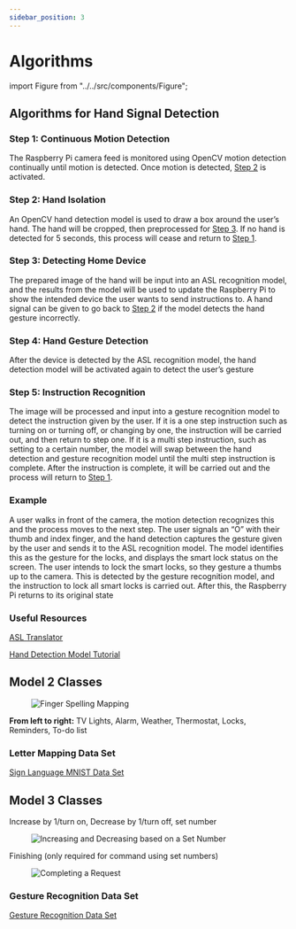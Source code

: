 ```yaml
---
sidebar_position: 3
---
```


# Algorithms

import Figure from "../../src/components/Figure";

## Algorithms for Hand Signal Detection

### Step 1: Continuous Motion Detection

The Raspberry Pi camera feed is monitored using OpenCV motion detection continually until motion is detected. Once motion is detected, [Step 2](#step-2-hand-isolation) is activated.

### Step 2: Hand Isolation

An OpenCV hand detection model is used to draw a box around the user’s hand. The hand will be cropped, then preprocessed for [Step 3](#step-3-device-choice). If no hand is detected for 5 seconds, this process will cease and return to [Step 1](#step-1-continuous-motion-detection).

### Step 3: Detecting Home Device

The prepared image of the hand will be input into an ASL recognition model, and the results from the model will be used to update the Raspberry Pi to show the intended device the user wants to send instructions to. A hand signal can be given to go back to [Step 2](#step-2-hand-isolation) if the model detects the hand gesture incorrectly.

### Step 4: Hand Gesture Detection

After the device is detected by the ASL recognition model, the hand detection model will be activated again to detect the user’s gesture

### Step 5: Instruction Recognition

The image will be processed and input into a gesture recognition model to detect the instruction given by the user. If it is a one step instruction such as turning on or turning off, or changing by one, the instruction will be carried out, and then return to step one. If it is a multi step instruction, such as setting to a certain number, the model will swap between the hand detection and gesture recognition model until the multi step instruction is complete. After the instruction is complete, it will be carried out and the process will return to [Step 1](#step-1-continuous-motion-detection).

### Example

A user walks in front of the camera, the motion detection recognizes this and the process moves to the next step. The user signals an “O” with their thumb and index finger, and the hand detection captures the gesture given by the user and sends it to the ASL recognition model. The model identifies this as the gesture for the locks, and displays the smart lock status on the screen. The user intends to lock the smart locks, so they gesture a thumbs up to the camera. This is detected by the gesture recognition model, and the instruction to lock all smart locks is carried out. After this, the Raspberry Pi returns to its original state

### Useful Resources

[ASL Translator](https://wecapable.com/tools/text-to-sign-language-converter/)

[Hand Detection Model Tutorial](https://www.analyticsvidhya.com/blog/2021/07/building-a-hand-tracking-system-using-opencv/)

## Model 2 Classes

<Figure caption={"Figure 1. Letter Mappings for Various Devices"}>

![Finger Spelling Mapping](https://github.com/Capstone-Projects-2024-Spring/project-intelligest-smart-home/assets/82054873/b226a9ce-bfd9-44b6-8158-1ce8d33e8e27)

</Figure>

**From left to right:**
TV Lights, Alarm, Weather, Thermostat, Locks, Reminders, To-do list

### Letter Mapping Data Set

[Sign Language MNIST Data Set](https://www.kaggle.com/datasets/datamunge/sign-language-mnist)

## Model 3 Classes

Increase by 1/turn on, Decrease by 1/turn off, set number

<Figure caption={"Figure 2. Increasing and Decreasing with Set Numbers"}>

![Increasing and Decreasing based on a Set Number](https://github.com/Capstone-Projects-2024-Spring/project-intelligest-smart-home/assets/82054873/2dbbc7d9-f931-4355-a918-e40b0c76e6ea)

</Figure>

Finishing (only required for command using set numbers)

<Figure caption={"Figure 3. Completing a Request"}>

![Completing a Request](https://github.com/Capstone-Projects-2024-Spring/project-intelligest-smart-home/assets/82054873/b01ab1b3-e601-4531-b7e7-88e650bd40df)

</Figure>

### Gesture Recognition Data Set

[Gesture Recognition Data Set](https://www.kaggle.com/datasets/imsparsh/gesture-recognition)
